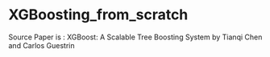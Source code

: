 # XGBoosting_from_scratch
Source Paper is : XGBoost: A Scalable Tree Boosting System by Tianqi Chen and Carlos Guestrin
